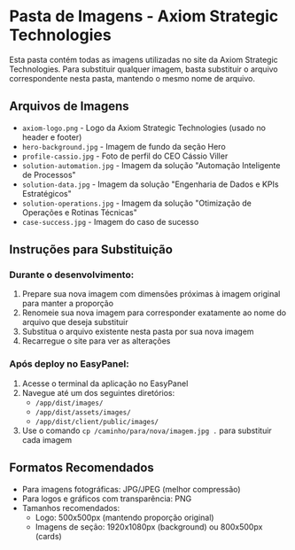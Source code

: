 # Pasta de Imagens - Axiom Strategic Technologies

Esta pasta contém todas as imagens utilizadas no site da Axiom Strategic Technologies. Para substituir qualquer imagem, basta substituir o arquivo correspondente nesta pasta, mantendo o mesmo nome de arquivo.

## Arquivos de Imagens

- `axiom-logo.png` - Logo da Axiom Strategic Technologies (usado no header e footer)
- `hero-background.jpg` - Imagem de fundo da seção Hero
- `profile-cassio.jpg` - Foto de perfil do CEO Cássio Viller
- `solution-automation.jpg` - Imagem da solução "Automação Inteligente de Processos"
- `solution-data.jpg` - Imagem da solução "Engenharia de Dados e KPIs Estratégicos"
- `solution-operations.jpg` - Imagem da solução "Otimização de Operações e Rotinas Técnicas"
- `case-success.jpg` - Imagem do caso de sucesso

## Instruções para Substituição

### Durante o desenvolvimento:

1. Prepare sua nova imagem com dimensões próximas à imagem original para manter a proporção
2. Renomeie sua nova imagem para corresponder exatamente ao nome do arquivo que deseja substituir
3. Substitua o arquivo existente nesta pasta por sua nova imagem
4. Recarregue o site para ver as alterações

### Após deploy no EasyPanel:

1. Acesse o terminal da aplicação no EasyPanel
2. Navegue até um dos seguintes diretórios:
   - `/app/dist/images/`
   - `/app/dist/assets/images/`
   - `/app/dist/client/public/images/`
3. Use o comando `cp /caminho/para/nova/imagem.jpg .` para substituir cada imagem

## Formatos Recomendados

- Para imagens fotográficas: JPG/JPEG (melhor compressão)
- Para logos e gráficos com transparência: PNG
- Tamanhos recomendados:
  - Logo: 500x500px (mantendo proporção original)
  - Imagens de seção: 1920x1080px (background) ou 800x500px (cards)